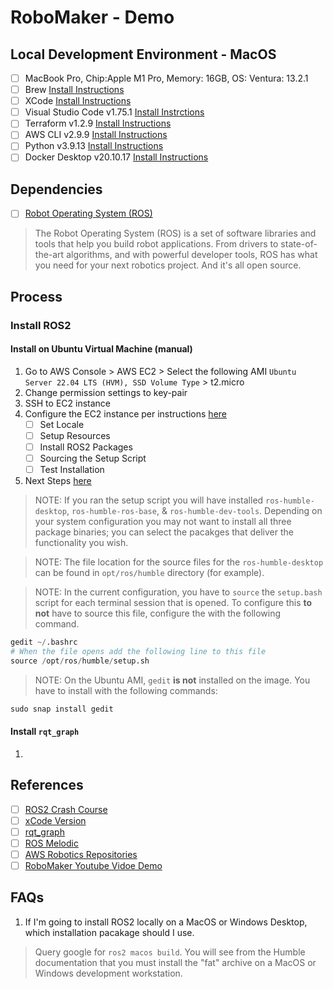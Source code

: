 # RoboMaker - Demo

## Local Development Environment - MacOS
- [ ] MacBook Pro,  Chip:Apple M1 Pro, Memory: 16GB, OS: Ventura: 13.2.1
- [ ] Brew [Install Instructions](https://docs.brew.sh/Installation)
- [ ] XCode [Install Instructions](https://developer.apple.com/support/xcode/) 
- [ ] Visual Studio Code v1.75.1 [Install Instrctions](https://code.visualstudio.com/docs/setup/mac)
- [ ] Terraform v1.2.9 [Install Instructions](https://developer.hashicorp.com/terraform/downloads)
- [ ] AWS CLI v2.9.9 [Install Instructions](https://docs.aws.amazon.com/cli/latest/userguide/getting-started-install.html)
- [ ] Python v3.9.13 [Install Instructions](https://python.land/installing-python) 
- [ ] Docker Desktop v20.10.17 [Install Instructions](https://docs.docker.com/desktop/install/mac-install/)

## Dependencies
- [ ] [Robot Operating System (ROS)](https://www.ros.org/)
> The Robot Operating System (ROS) is a set of software libraries and tools that help you build robot applications. From drivers to state-of-the-art algorithms, and with powerful developer tools, ROS has what you need for your next robotics project. And it's all open source.

## Process

### Install ROS2 

#### Install on Ubuntu Virtual Machine (manual)
1. Go to AWS Console > AWS EC2 > Select the following AMI `Ubuntu Server 22.04 LTS (HVM), SSD Volume Type` > t2.micro
2. Change permission settings to key-pair
3. SSH to EC2 instance
4. Configure the EC2 instance per instructions [here](https://docs.ros.org/en/humble/Installation/Alternatives/Ubuntu-Install-Binary.html)
    + [ ] Set Locale
    + [ ] Setup Resources
    + [ ] Install ROS2 Packages
    + [ ] Sourcing the Setup Script
    + [ ] Test Installation
5. Next Steps [here](https://docs.ros.org/en/humble/Tutorials.html)

> NOTE: If you ran the setup script you will have installed `ros-humble-desktop`, `ros-humble-ros-base`, & `ros-humble-dev-tools`. Depending on your system configuration you may not want to install all three package binaries; you can select the pacakges that deliver the functionality you wish. 

> NOTE: The file location for the source files for the `ros-humble-desktop` can be found in `opt/ros/humble` directory (for example).

> NOTE: In the current configuration, you have to `source` the `setup.bash` script for each terminal session that is opened. To configure this **to not** have to source this file, configure the with the following command. 

```s
gedit ~/.bashrc 
# When the file opens add the following line to this file
source /opt/ros/humble/setup.sh
```

> NOTE: On the Ubuntu AMI, `gedit` **is not** installed on the image. You have to install with the following commands: 
```s
sudo snap install gedit
```

#### Install `rqt_graph`
1. 

## References 
- [ ] [ROS2 Crash Course](https://www.youtube.com/watch?v=Gg25GfA456o)
- [ ] [xCode Version](https://stackoverflow.com/questions/21272479/how-can-i-find-out-if-i-have-xcode-commandline-tools-installed)
- [ ] [rqt_graph](https://roboticsbackend.com/rqt-graph-visualize-and-debug-your-ros-graph/)
- [ ] [ROS Melodic](http://wiki.ros.org/melodic/Installation/Ubuntu)
- [ ] [AWS Robotics Repositories](https://github.com/orgs/aws-robotics/repositories?type=all)
- [ ] [RoboMaker Youtube Vidoe Demo](https://github.com/aws-robotics/aws-robomaker-sample-application-cloudwatch)

## FAQs 
1. If I'm going to install ROS2 locally on a MacOS or Windows Desktop, which installation pacakage should I use. 
> Query google for `ros2 macos build`. You will see from the Humble documentation that you must install the "fat" archive on a MacOS or Windows development workstation. 